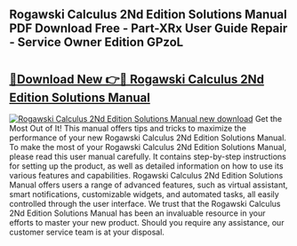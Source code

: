 ## Rogawski Calculus 2Nd Edition Solutions Manual PDF Download Free - Part-XRx User Guide Repair - Service Owner Edition GPzoL

# <h2><a href="http://bc52313.oget.top/?id=Rogawski+Calculus+2Nd+Edition+Solutions+Manual">🔗Download New 👉🔴 Rogawski Calculus 2Nd Edition Solutions Manual</a></h2>

[![Rogawski Calculus 2Nd Edition Solutions Manual new download](https://i.imgur.com/5g1atiW.png)](http://bc52313.oget.top/?id=Rogawski+Calculus+2Nd+Edition+Solutions+Manual)
Get the Most Out of It! This manual offers tips and tricks to maximize the performance of your new Rogawski Calculus 2Nd Edition Solutions Manual. To make the most of your Rogawski Calculus 2Nd Edition Solutions Manual, please read this user manual carefully. It contains step-by-step instructions for setting up the product, as well as detailed information on how to use its various features and capabilities. Rogawski Calculus 2Nd Edition Solutions Manual offers users a range of advanced features, such as virtual assistant, smart notifications, customizable widgets, and automated tasks, all easily controlled through the user interface. We trust that the Rogawski Calculus 2Nd Edition Solutions Manual has been an invaluable resource in your efforts to master your new product. Should you require any assistance, our customer service team is at your disposal.
